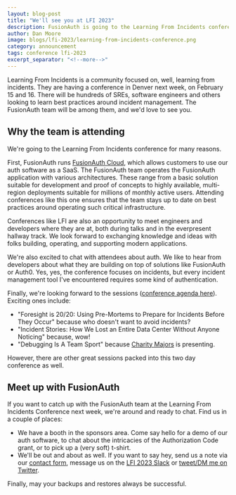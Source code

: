 ```yaml
---
layout: blog-post
title: "We'll see you at LFI 2023"
description: FusionAuth is going to the Learning From Incidents conference. Stop by and see us!
author: Dan Moore
image: blogs/lfi-2023/learning-from-incidents-conference.png
category: announcement
tags: conference lfi-2023
excerpt_separator: "<!--more-->"
---
```


Learning From Incidents is a community focused on, well, learning from incidents. They are having a conference in Denver next week, on February 15 and 16. There will be hundreds of SREs, software engineers and others looking to learn best practices around incident management. The FusionAuth team will be among them, and we'd love to see you.

<!--more-->

## Why the team is attending

We're going to the Learning From Incidents conference for many reasons.

First, FusionAuth runs [FusionAuth Cloud](https://fusionauth.io/pricing?step=hosting), which allows customers to use our auth software as a SaaS. The FusionAuth team operates the FusionAuth application with various architectures. These range from a basic solution suitable for development and proof of concepts to highly available, multi-region deployments suitable for millions of monthly active users. Attending conferences like this one ensures that the team stays up to date on best practices around operating such critical infrastructure.

Conferences like LFI are also an opportunity to meet engineers and developers where they are at, both during talks and in the everpresent hallway track. We look forward to exchanging knowledge and ideas with folks building, operating, and supporting modern applications.

We're also excited to chat with attendees about auth. We like to hear from developers about what they are building on top of solutions like FusionAuth or Auth0. Yes, yes, the conference focuses on incidents, but every incident management tool I've encountered requires some kind of authentication.

Finally, we're looking forward to the sessions ([conference agenda here](https://web.cvent.com/event/e3af0a43-b5c1-4a1b-b6a2-bbe285a4840e/websitePage:af528777-e68a-4227-9c68-592150c3a347)). Exciting ones include:

* "Foresight is 20/20: Using Pre-Mortems to Prepare for Incidents Before They Occur" because who doesn't want to avoid incidents?
* "Incident Stories: How We Lost an Entire Data Center Without Anyone Noticing" because, wow!
* "Debugging Is A Team Sport" because [Charity Majors](https://twitter.com/mipsytipsy/) is presenting. 

However, there are other great sessions packed into this two day conference as well.

## Meet up with FusionAuth

If you want to catch up with the FusionAuth team at the Learning From Incidents Conference next week, we're around and ready to chat. Find us in a couple of places:

* We have a booth in the sponsors area. Come say hello for a demo of our auth software, to chat about the intricacies of the Authorization Code grant, or to pick up a (very soft) t-shirt.
* We'll be out and about as well. If you want to say hey, send us a note via our [contact form](/contact), message us on the [LFI 2023 Slack](https://lficonference2023.slack.com) or [tweet/DM me on Twitter](https://twitter.com/mooreds).

Finally, may your backups and restores always be successful.
